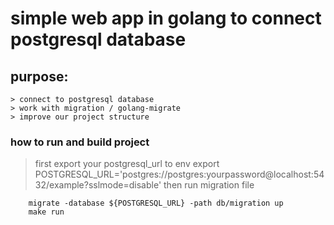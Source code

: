 # simple web app in golang to connect postgresql database

## purpose:
    > connect to postgresql database
    > work with migration / golang-migrate
    > improve our project structure

### how to run and build project
> first export your postgresql_url to env
> export POSTGRESQL_URL='postgres://postgres:yourpassword@localhost:5432/example?sslmode=disable'
> then run migration file
```
    migrate -database ${POSTGRESQL_URL} -path db/migration up
    make run
```